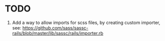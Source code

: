 # TODO

1. Add a way to allow imports for scss files, by creating custom importer, see: 
https://github.com/sass/sassc-rails/blob/master/lib/sassc/rails/importer.rb
